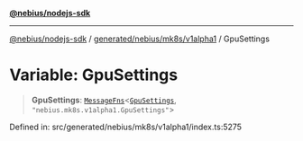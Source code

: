 [**@nebius/nodejs-sdk**](../../../../../README.md)

---

[@nebius/nodejs-sdk](../../../../../README.md) / [generated/nebius/mk8s/v1alpha1](../README.md) / GpuSettings

# Variable: GpuSettings

> **GpuSettings**: [`MessageFns`](../../../../../runtime/protos/core/interfaces/MessageFns.md)\<[`GpuSettings`](../interfaces/GpuSettings.md), `"nebius.mk8s.v1alpha1.GpuSettings"`\>

Defined in: src/generated/nebius/mk8s/v1alpha1/index.ts:5275
